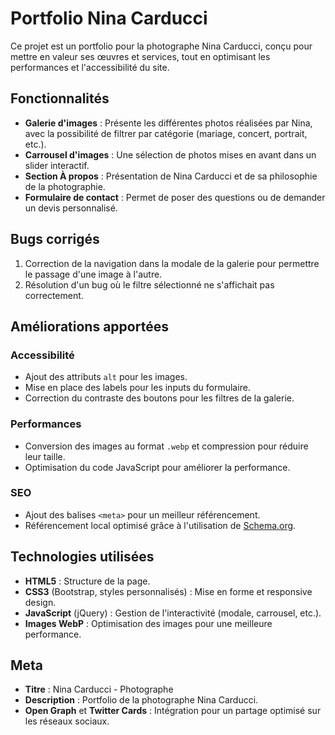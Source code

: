 # Portfolio Nina Carducci

Ce projet est un portfolio pour la photographe Nina Carducci, conçu pour mettre en valeur ses œuvres et services, tout en optimisant les performances et l'accessibilité du site.

## Fonctionnalités

-   **Galerie d'images** : Présente les différentes photos réalisées par Nina, avec la possibilité de filtrer par catégorie (mariage, concert, portrait, etc.).
-   **Carrousel d'images** : Une sélection de photos mises en avant dans un slider interactif.
-   **Section À propos** : Présentation de Nina Carducci et de sa philosophie de la photographie.
-   **Formulaire de contact** : Permet de poser des questions ou de demander un devis personnalisé.

## Bugs corrigés

1. Correction de la navigation dans la modale de la galerie pour permettre le passage d'une image à l'autre.
2. Résolution d'un bug où le filtre sélectionné ne s'affichait pas correctement.

## Améliorations apportées

### Accessibilité

-   Ajout des attributs `alt` pour les images.
-   Mise en place des labels pour les inputs du formulaire.
-   Correction du contraste des boutons pour les filtres de la galerie.

### Performances

-   Conversion des images au format `.webp` et compression pour réduire leur taille.
-   Optimisation du code JavaScript pour améliorer la performance.

### SEO

-   Ajout des balises `<meta>` pour un meilleur référencement.
-   Référencement local optimisé grâce à l'utilisation de [Schema.org](https://schema.org/LocalBusiness).

## Technologies utilisées

-   **HTML5** : Structure de la page.
-   **CSS3** (Bootstrap, styles personnalisés) : Mise en forme et responsive design.
-   **JavaScript** (jQuery) : Gestion de l'interactivité (modale, carrousel, etc.).
-   **Images WebP** : Optimisation des images pour une meilleure performance.

## Meta

-   **Titre** : Nina Carducci - Photographe
-   **Description** : Portfolio de la photographe Nina Carducci.
-   **Open Graph** et **Twitter Cards** : Intégration pour un partage optimisé sur les réseaux sociaux.
